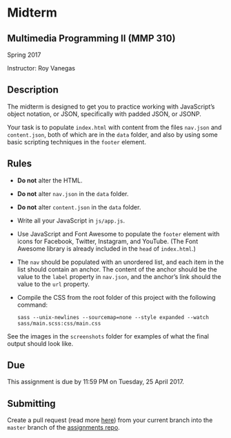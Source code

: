 # Midterm
## Multimedia Programming II (MMP 310)

Spring 2017

Instructor: Roy Vanegas

## Description
The midterm is designed to get you to practice working with JavaScript’s object notation, or JSON, specifically with padded JSON, or JSONP.

Your task is to populate `index.html` with content from the files `nav.json` and `content.json`, both of which are in the `data` folder, and also by using some basic scripting techniques in the `footer` element.

## Rules
* **Do not** alter the HTML.
* **Do not** alter `nav.json` in the `data` folder.
* **Do not** alter `content.json` in the `data` folder.
* Write all your JavaScript in `js/app.js`.
* Use JavaScript and Font Awesome to populate the `footer` element with icons for Facebook, Twitter, Instagram, and YouTube. (The Font Awesome library is already included in the `head` of `index.html`.)
* The `nav` should be populated with an unordered list, and each item in the list should contain an anchor. The content of the anchor should be the value to the `label` property in `nav.json`, and the anchor’s link should the value to the `url` property.
* Compile the CSS from the root folder of this project with the following command:

      sass --unix-newlines --sourcemap=none --style expanded --watch sass/main.scss:css/main.css

See the images in the `screenshots` folder for examples of what the final output should look like.

## Due
This assignment is due by 11:59 PM on Tuesday, 25 April 2017.

## Submitting
Create a pull request (read more [here](https://help.github.com/articles/creating-a-pull-request-from-a-fork/)) from your current branch into the `master` branch of the [assignments repo](https://github.com/code-warrior/mmp310-assignments).
